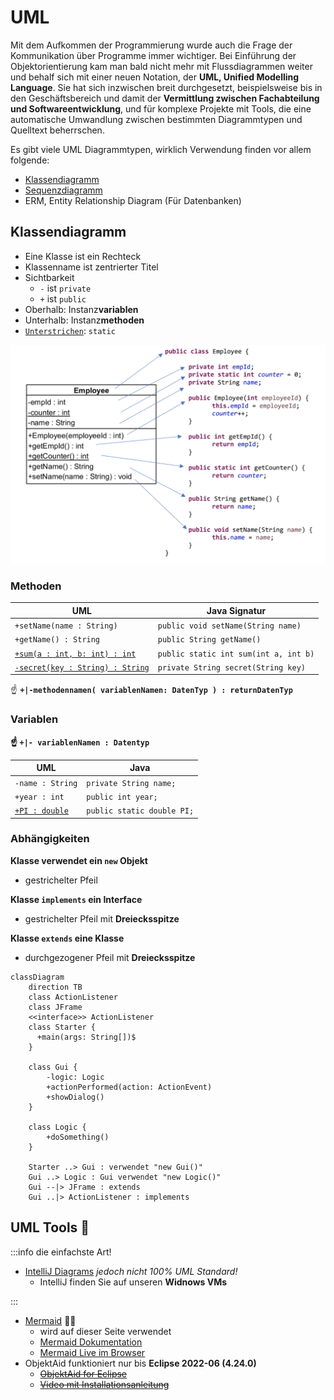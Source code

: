 # UML

Mit dem Aufkommen der Programmierung wurde auch die Frage der Kommunikation über
Programme immer wichtiger. Bei Einführung der Objektorientierung kam man bald
nicht mehr mit Flussdiagrammen weiter und behalf sich mit einer neuen Notation,
der **UML, Unified Modelling Language**. Sie hat sich inzwischen breit
durchgesetzt, beispielsweise bis in den Geschäftsbereich und damit der
**Vermittlung zwischen Fachabteilung und Softwareentwicklung**, und für komplexe
Projekte mit Tools, die eine automatische Umwandlung zwischen bestimmten
Diagrammtypen und Quelltext beherrschen.

Es gibt viele UML Diagrammtypen, wirklich Verwendung finden vor allem folgende:

- [Klassendiagramm](#Klassendiagramm)
- [Sequenzdiagramm](https://www.websequencediagrams.com/)
- ERM, Entity Relationship Diagram (Für Datenbanken)

## Klassendiagramm

<div class="container"><div class="row"><div class="col col--6">

- Eine Klasse ist ein Rechteck
- Klassenname ist zentrierter Titel
- Sichtbarkeit
  - `-` ist `private`
  - `+` ist `public`
- Oberhalb: Instanz**variablen**
- Unterhalb: Instanz**methoden**
- <u>`Unterstrichen`</u>: `static`

</div><div class="col col--6">

![](../img/class-to-uml.png)

</div></div></div>

### Methoden

| UML                                     | Java Signatur                         |
| --------------------------------------- | ------------------------------------- |
| `+setName(name : String)`               | `public void setName(String name)`    |
| `+getName() : String`                   | `public String getName()`             |
| <u>`+sum(a : int, b: int) : int`</u>    | `public static int sum(int a, int b)` |
| <u>`-secret(key : String) : String`</u> | `private String secret(String key)`   |

:point_up: **`+|-methodennamen( variablenNamen: DatenTyp ) : returnDatenTyp`**

### Variablen

**:point_up: `+|- variablenNamen : Datentyp`**

| UML                   | Java                       |
| --------------------- | -------------------------- |
| `-name : String`      | `private String name;`     |
| `+year : int`         | `public int year;`         |
| <u>`+PI : double`</u> | `public static double PI;` |

### Abhängigkeiten

<div class="container"><div class="row"><div class="col col--6">

**Klasse verwendet ein `new` Objekt**

- gestrichelter Pfeil

**Klasse `implements` ein Interface**

- gestrichelter Pfeil mit **Dreiecksspitze**

**Klasse `extends` eine Klasse**

- durchgezogener Pfeil mit **Dreiecksspitze**

</div><div class="col col--6">

```mermaid
classDiagram
    direction TB
    class ActionListener
    class JFrame
    <<interface>> ActionListener
    class Starter {
      +main(args: String[])$
    }

    class Gui {
        -logic: Logic
        +actionPerformed(action: ActionEvent)
        +showDialog()
    }

    class Logic {
        +doSomething()
    }

    Starter ..> Gui : verwendet "new Gui()"
    Gui ..> Logic : Gui verwendet "new Logic()"
    Gui --|> JFrame : extends
    Gui ..|> ActionListener : implements
```

</div></div></div>

## UML Tools :toolbox:

:::info die einfachste Art!

- [IntelliJ Diagrams](https://www.jetbrains.com/help/idea/class-diagram.html)
  _jedoch nicht 100% UML Standard!_
  - IntelliJ finden Sie auf unseren **Widnows VMs**

:::

- [Mermaid](https://mermaid.js.org/) :mermaid:
  - wird auf dieser Seite verwendet
  - [Mermaid Dokumentation](https://mermaid.js.org/syntax/classDiagram.html)
  - [Mermaid Live im Browser](https://mermaid.live)
- ObjektAid funktioniert nur bis **Eclipse 2022-06 (4.24.0)**
  - [<s>ObjektAid for Eclipse</s>](https://github.com/AbbaouiAmine/objectAidArchive)
  - [<s>Video mit Installationsanleitung</s>](https://www.youtube.com/watch?v=UtSRX9swc1w)
